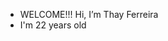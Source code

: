 - WELCOME!!! Hi, I’m Thay Ferreira
-  I'm 22 years old


<!---
thayferreira6633/thayferreira6633 is a ✨ special ✨ repository because its `README.md` (this file) appears on your GitHub profile.
You can click the Preview link to take a look at your changes.
--->
